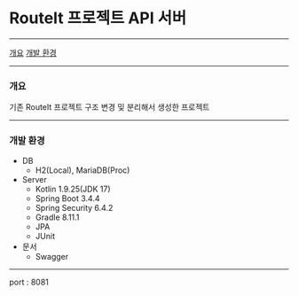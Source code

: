 # RouteIt 프로젝트 API 서버

---

[개요](#개요)
[개발 환경](#개발-환경)

---
### 개요
기존 RouteIt 프로젝트 구조 변경 및 분리해서 생성한 프로젝트

---

### 개발 환경
- DB
    - H2(Local), MariaDB(Proc)
- Server
    - Kotlin 1.9.25(JDK 17)
    - Spring Boot 3.4.4
    - Spring Security 6.4.2
    - Gradle 8.11.1
    - JPA
    - JUnit
- 문서
    - Swagger
---

port : 8081
